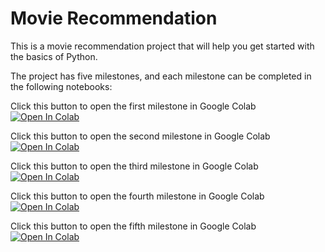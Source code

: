 # Movie Recommendation

This is a movie recommendation project that will help you get started with the basics of Python. 

The project has five milestones, and each milestone can be completed in the following notebooks:

Click this button to open the first milestone in Google Colab
[![Open In Colab](https://colab.research.google.com/assets/colab-badge.svg)](https://colab.research.google.com/github/IvanYingX/colab_test/blob/main/milestone_1.ipynb)

Click this button to open the second milestone in Google Colab
[![Open In Colab](https://colab.research.google.com/assets/colab-badge.svg)](https://colab.research.google.com/github/IvanYingX/colab_test/blob/main/milestone_2.ipynb)

Click this button to open the third milestone in Google Colab
[![Open In Colab](https://colab.research.google.com/assets/colab-badge.svg)](https://colab.research.google.com/github/IvanYingX/colab_test/blob/main/milestone_3.ipynb)

Click this button to open the fourth milestone in Google Colab
[![Open In Colab](https://colab.research.google.com/assets/colab-badge.svg)](https://colab.research.google.com/github/IvanYingX/colab_test/blob/main/milestone_4.ipynb)

Click this button to open the fifth milestone in Google Colab
[![Open In Colab](https://colab.research.google.com/assets/colab-badge.svg)](https://colab.research.google.com/github/IvanYingX/colab_test/blob/main/milestone_5.ipynb)